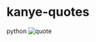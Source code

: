 # kanye-quotes
python
![quote](https://user-images.githubusercontent.com/68321745/107115233-dca3f000-68b6-11eb-96b3-c28b28b6af36.gif)
